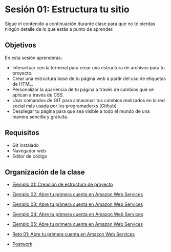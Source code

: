 # Sesión 01: Estructura tu sitio

Sigue el contenido a continuación durante clase para que no te pierdas ningún
detalle de lo que estás a punto de aprender.

## Objetivos

En esta sesión aprenderás:

- Interactuar con la terminal para crear una estructura de archivos para tu
  proyecto.
- Crear una estructura base de tu página web a partir del uso de etiquetas de
  HTML.
- Personalizar la apariencia de tu página a través de cambios que se aplican a
  través de CSS.
- Usar comandos de GIT para almacenar tus cambios realizados en la red social
  más usada por lxs programadorxs (Github).
- Desplegar tu página para que sea visible a todo el mundo de una manera
  sencilla y gratuita.

## Requisitos

- Git  instalado
- Navegador web
- Editor de código 

## Organización de la clase

- [Ejemplo 01: Creación de estructura de proyecto](https://github.com/beduExpert/A1-Frontend-Fundamentals-2020/tree/master/sesion-01/ejercicio-01)

- [Ejemplo  02: Abre tu primera cuenta en Amazon Web Services](https://github.com/beduExpert/AWS-Cloud-Foundations2020/tree/main/Sesión%2001/Reto%2002)

- [Ejemplo  03: Abre tu primera cuenta en Amazon Web Services](https://github.com/beduExpert/AWS-Cloud-Foundations2020/tree/main/Sesión%2001/Reto%2002)

- [Ejemplo  04: Abre tu primera cuenta en Amazon Web Services](https://github.com/beduExpert/AWS-Cloud-Foundations2020/tree/main/Sesión%2001/Reto%2002)

- [Ejemplo  05: Abre tu primera cuenta en Amazon Web Services](https://github.com/beduExpert/AWS-Cloud-Foundations2020/tree/main/Sesión%2001/Reto%2002)

- [Reto  01: Abre tu primera cuenta en Amazon Web Services](https://github.com/beduExpert/AWS-Cloud-Foundations2020/tree/main/Sesión%2001/Reto%2002)

- [Postwork](https://github.com/beduExpert/AWS-Cloud-Foundations2020/blob/main/Sesión%2001/Postword.md)


